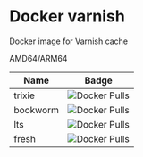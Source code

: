 # Docker varnish
Docker image for Varnish cache

AMD64/ARM64

| Name     | Badge                                                                                      |
|----------|--------------------------------------------------------------------------------------------|
| trixie   | ![Docker Pulls](https://img.shields.io/docker/pulls/ghcr.io/luckyraul/varnish:trixie)      |
| bookworm | ![Docker Pulls](https://img.shields.io/docker/pulls/ghcr.io/luckyraul/varnish:bookworm)    |
| lts      | ![Docker Pulls](https://img.shields.io/docker/pulls/ghcr.io/luckyraul/varnish:lts)         |
| fresh    | ![Docker Pulls](https://img.shields.io/docker/pulls/ghcr.io/luckyraul/varnish:fresh)       |